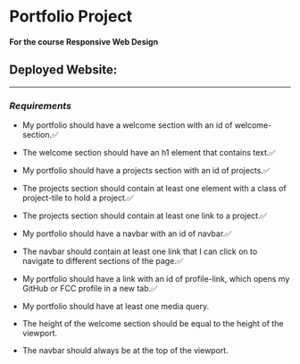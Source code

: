 # Portfolio Project 
#### For the course Responsive Web Design

## Deployed Website:


***

### *Requirements*
- My portfolio should have a welcome section with an id of welcome-section.✅

- The welcome section should have an h1 element that contains text.✅

- My portfolio should have a projects section with an id of projects.✅

- The projects section should contain at least one element with a class of project-tile to hold a project.✅

- The projects section should contain at least one link to a project.✅

- My portfolio should have a navbar with an id of navbar.✅

- The navbar should contain at least one link that I can click on to navigate to different sections of the page.✅

- My portfolio should have a link with an id of profile-link, which opens my GitHub or FCC profile in a new tab.✅

-  My portfolio should have at least one media query.

-  The height of the welcome section should be equal to the height of the viewport.

- The navbar should always be at the top of the viewport.
